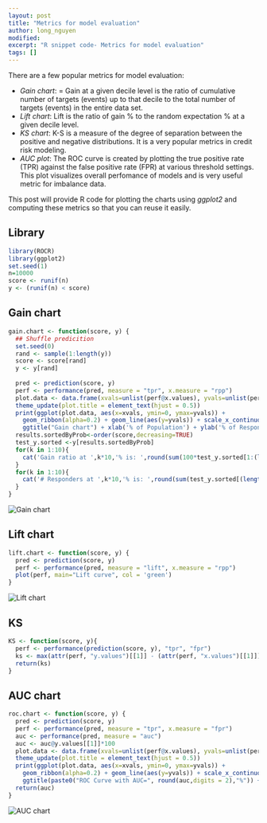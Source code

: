 ```yaml
---
layout: post
title: "Metrics for model evaluation"
author: long_nguyen
modified:
excerpt: "R snippet code- Metrics for model evaluation"
tags: []
---
```

There are a few popular metrics for model evaluation:
- *Gain chart*: = Gain at a given decile level is the ratio of cumulative number of targets (events) up to that decile to the total number of targets (events) in the entire data set.
- *Lift chart*: Lift is the ratio of gain % to the random expectation % at a given decile level. 
- *KS chart*: K-S is a measure of the degree of separation between the positive and negative distributions.  It is a very popular metrics in credit risk modeling.
- *AUC plot*: The ROC curve is created by plotting the true positive rate (TPR) against the false positive rate (FPR) at various threshold settings. This plot visualizes overall perfomance of models and is very useful metric for imbalance data.

This post will provide R code for plotting the charts using *ggplot2* and computing these metrics so that you can reuse it easily.
## Library
```R
library(ROCR)
library(ggplot2)
set.seed(1)
n=10000
score <- runif(n)
y <- (runif(n) < score)
```

## Gain chart
```R
gain.chart <- function(score, y) {
  ## Shuffle predicition
  set.seed(0)
  rand <- sample(1:length(y))
  score <- score[rand]
  y <- y[rand]
  
  pred <- prediction(score, y)
  perf <- performance(pred, measure = "tpr", x.measure = "rpp")
  plot.data <- data.frame(xvals=unlist(perf@x.values), yvals=unlist(perf@y.values))
  theme_update(plot.title = element_text(hjust = 0.5))
  print(ggplot(plot.data, aes(x=xvals, ymin=0, ymax=yvals)) +
    geom_ribbon(alpha=0.2) + geom_line(aes(y=yvals)) + scale_x_continuous(breaks = seq(0, 1, by = 0.2)) +
    ggtitle("Gain chart") + xlab('% of Population') + ylab('% of Responders'))
  results.sortedByProb<-order(score,decreasing=TRUE)
  test_y.sorted <-y[results.sortedByProb]
  for(k in 1:10){
    cat('Gain ratio at ',k*10,'% is: ',round(sum(100*test_y.sorted[1:(length(test_y.sorted)*k/10)])/sum(test_y.sorted),digits=2),'% \n')
  }
  for(k in 1:10){
    cat('# Responders at ',k*10,'% is: ',round(sum(test_y.sorted[(length(y)*(k-1)/10+1):(length(y)*k/10)])),'\n')    
  }
}
```
![Gain chart](https://goo.gl/EM1hQq)

## Lift chart
```R
lift.chart <- function(score, y) {
  pred <- prediction(score, y)
  perf <- performance(pred, measure = "lift", x.measure = "rpp")
  plot(perf, main="Lift curve", col = 'green')
}
```
![Lift chart](https://goo.gl/EfsV47)

## KS
```R
KS <- function(score, y){
  perf <- performance(prediction(score, y), "tpr", "fpr")
  ks <- max(attr(perf, "y.values")[[1]] - (attr(perf, "x.values")[[1]]))
  return(ks)
}
```

## AUC chart
```R
roc.chart <- function(score, y) {
  pred <- prediction(score, y)
  perf <- performance(pred, measure = "tpr", x.measure = "fpr")
  auc <- performance(pred, measure = "auc")
  auc <- auc@y.values[[1]]*100
  plot.data <- data.frame(xvals=unlist(perf@x.values), yvals=unlist(perf@y.values))
  theme_update(plot.title = element_text(hjust = 0.5))
  print(ggplot(plot.data, aes(x=xvals, ymin=0, ymax=yvals)) +
    geom_ribbon(alpha=0.2) + geom_line(aes(y=yvals)) + scale_x_continuous(breaks = seq(0, 1, by = 0.2)) +
    ggtitle(paste0("ROC Curve with AUC=", round(auc,digits = 2),"%")) + xlab('FPR') + ylab('TPR'))
  return(auc)
}
```
![AUC chart](https://goo.gl/6ZGSRn)
